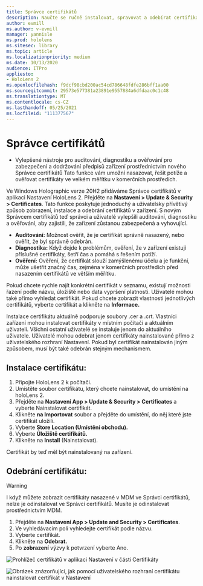 ```yaml
---
title: Správce certifikátů
description: Naučte se ručně instalovat, spravovat a odebírat certifikáty na zařízeních s hybridní realitou HoloLens 2.
author: evmill
ms.author: v-evmill
manager: yannisle
ms.prod: hololens
ms.sitesec: library
ms.topic: article
ms.localizationpriority: medium
ms.date: 10/13/2020
audience: ITPro
appliesto:
- HoloLens 2
ms.openlocfilehash: f9dcf98cbd200ac54cd786648fdfe286bff1aa00
ms.sourcegitcommit: 29573e577381a23891e9557884a6dfdaac0c1c48
ms.translationtype: MT
ms.contentlocale: cs-CZ
ms.lasthandoff: 05/25/2021
ms.locfileid: "111377567"
---
```

# <a name="certificate-manager"></a>Správce certifikátů

- Vylepšené nástroje pro auditování, diagnostiku a ověřování pro zabezpečení a dodržování předpisů zařízení prostřednictvím nového Správce certifikátů Tato funkce vám umožní nasazovat, řešit potíže a ověřovat certifikáty ve velkém měřítku v komerčních prostředích.

Ve Windows Holographic verze 20H2 přidáváme Správce certifikátů v aplikaci Nastavení HoloLens 2. Přejděte na **Nastavení > Update & Security > Certificates**. Tato funkce poskytuje jednoduchý a uživatelsky přívětivý způsob zobrazení, instalace a odebrání certifikátů v zařízení. S novým Správcem certifikátů teď správci a uživatelé vylepšili auditování, diagnostiku a ověřování, aby zajistili, že zařízení zůstanou zabezpečená a vyhovující. 

-   **Auditování:** Možnost ověřit, že je certifikát správně nasazený, nebo ověřit, že byl správně odebrán. 
-   **Diagnostika:** Když dojde k problémům, ověření, že v zařízení existují příslušné certifikáty, šetří čas a pomáhá s řešením potíží. 
-   **Ověření:** Ověření, že certifikát slouží zamýšlenému účelu a je funkční, může ušetřit značný čas, zejména v komerčních prostředích před nasazením certifikátů ve větším měřítku.

Pokud chcete rychle najít konkrétní certifikát v seznamu, existují možnosti řazení podle názvu, úložiště nebo data vypršení platnosti. Uživatelé mohou také přímo vyhledat certifikát. Pokud chcete zobrazit vlastnosti jednotlivých certifikátů, vyberte certifikát a klikněte na **Informace.** 

Instalace certifikátu aktuálně podporuje soubory .cer a .crt. Vlastníci zařízení mohou instalovat certifikáty v místním počítači a aktuálním uživateli.  Všichni ostatní uživatelé se instaluje jenom do aktuálního uživatele. Uživatelé mohou odebrat jenom certifikáty nainstalované přímo z uživatelského rozhraní Nastavení. Pokud byl certifikát nainstalován jiným způsobem, musí být také odebrán stejným mechanismem.

## <a name="to-install-a-certificate"></a>Instalace certifikátu: 

1.  Připojte HoloLens 2 k počítači.
1.  Umístěte soubor certifikátu, který chcete nainstalovat, do umístění na holoLens 2.
1.  Přejděte na **Nastavení App > Update & Security > Certificates** a vyberte Nainstalovat certifikát.
1.  Klikněte **na Importovat** soubor a přejděte do umístění, do něj které jste certifikát uložili.
1.  Vyberte **Store Location (Umístění obchodu).**
1.  Vyberte **Úložiště certifikátů.**
1.  Klikněte na **Install** (Nainstalovat).

Certifikát by teď měl být nainstalovaný na zařízení.

## <a name="to-remove-a-certificate"></a>Odebrání certifikátu: 
>[!WARNING]
> I když můžete zobrazit certifikáty nasazené v MDM ve Správci certifikátů, nelze je odinstalovat ve Správci certifikátů. Musíte je odinstalovat prostřednictvím MDM.
1. Přejděte na **Nastavení App > Update and Security > Certificates**.
1. Ve vyhledávacím poli vyhledejte certifikát podle názvu.
1. Vyberte certifikát.
1. Klikněte na **Odebrat.**
1. Po **zobrazení** výzvy k potvrzení vyberte Ano.



![Prohlížeč certifikátů v aplikaci Nastavení v části Certifikáty](images/certificate-viewer-device.jpg)

![Obrázek znázorňující, jak pomocí uživatelského rozhraní certifikátu nainstalovat certifikát v Nastavení](images/certificate-device-install.jpg)
